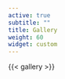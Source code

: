 ```yaml
---
active: true
subtitle: ""
title: Gallery
weight: 60
widget: custom
---
```


{{< gallery >}}


